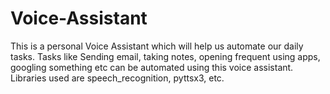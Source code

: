 # Voice-Assistant
This is a personal Voice Assistant which will help us automate our daily tasks.
Tasks like Sending email, taking notes, opening frequent using apps, googling something etc can be automated using this voice assistant.
Libraries used are speech_recognition, pyttsx3, etc.
